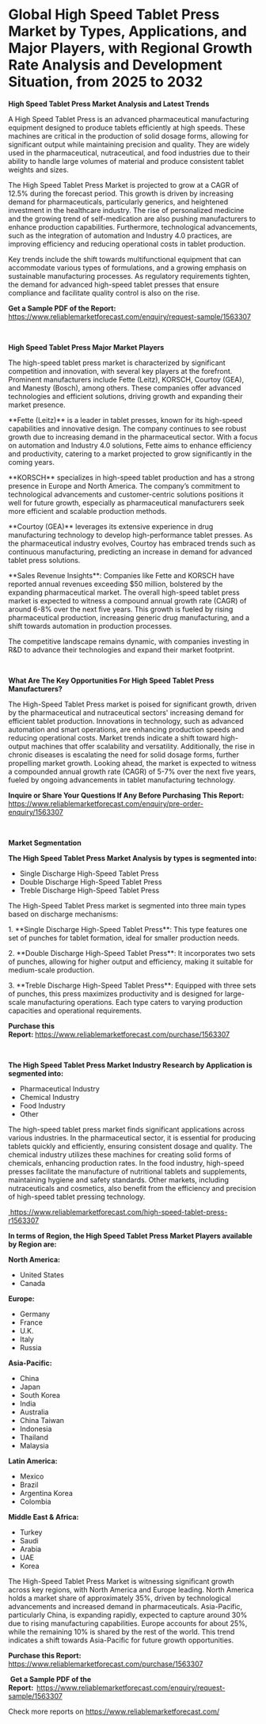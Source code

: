<p><h1>Global High Speed Tablet Press Market by Types, Applications, and Major Players, with Regional Growth Rate Analysis and Development Situation, from 2025 to 2032</h1></p><p><strong>High Speed Tablet Press Market Analysis and Latest Trends</strong></p>
<p><p>A High Speed Tablet Press is an advanced pharmaceutical manufacturing equipment designed to produce tablets efficiently at high speeds. These machines are critical in the production of solid dosage forms, allowing for significant output while maintaining precision and quality. They are widely used in the pharmaceutical, nutraceutical, and food industries due to their ability to handle large volumes of material and produce consistent tablet weights and sizes.</p><p>The High Speed Tablet Press Market is projected to grow at a CAGR of 12.5% during the forecast period. This growth is driven by increasing demand for pharmaceuticals, particularly generics, and heightened investment in the healthcare industry. The rise of personalized medicine and the growing trend of self-medication are also pushing manufacturers to enhance production capabilities. Furthermore, technological advancements, such as the integration of automation and Industry 4.0 practices, are improving efficiency and reducing operational costs in tablet production.</p><p>Key trends include the shift towards multifunctional equipment that can accommodate various types of formulations, and a growing emphasis on sustainable manufacturing processes. As regulatory requirements tighten, the demand for advanced high-speed tablet presses that ensure compliance and facilitate quality control is also on the rise.</p></p>
<p><strong>Get a Sample PDF of the Report:&nbsp;</strong> <a href="https://www.reliablemarketforecast.com/enquiry/request-sample/1563307?utm_campaign=3032&utm_medium=2&utm_source=Github&utm_content=ia&utm_term=11042025&utm_id=high-speed-tablet-press">https://www.reliablemarketforecast.com/enquiry/request-sample/1563307</a></p>
<p>&nbsp;</p>
<p><strong>High Speed Tablet Press Major Market Players</strong></p>
<p><p>The high-speed tablet press market is characterized by significant competition and innovation, with several key players at the forefront. Prominent manufacturers include Fette (Leitz), KORSCH, Courtoy (GEA), and Manesty (Bosch), among others. These companies offer advanced technologies and efficient solutions, driving growth and expanding their market presence.</p><p>**Fette (Leitz)** is a leader in tablet presses, known for its high-speed capabilities and innovative design. The company continues to see robust growth due to increasing demand in the pharmaceutical sector. With a focus on automation and Industry 4.0 solutions, Fette aims to enhance efficiency and productivity, catering to a market projected to grow significantly in the coming years.</p><p>**KORSCH** specializes in high-speed tablet production and has a strong presence in Europe and North America. The company’s commitment to technological advancements and customer-centric solutions positions it well for future growth, especially as pharmaceutical manufacturers seek more efficient and scalable production methods.</p><p>**Courtoy (GEA)** leverages its extensive experience in drug manufacturing technology to develop high-performance tablet presses. As the pharmaceutical industry evolves, Courtoy has embraced trends such as continuous manufacturing, predicting an increase in demand for advanced tablet press solutions.</p><p>**Sales Revenue Insights**: Companies like Fette and KORSCH have reported annual revenues exceeding $50 million, bolstered by the expanding pharmaceutical market. The overall high-speed tablet press market is expected to witness a compound annual growth rate (CAGR) of around 6-8% over the next five years. This growth is fueled by rising pharmaceutical production, increasing generic drug manufacturing, and a shift towards automation in production processes. </p><p>The competitive landscape remains dynamic, with companies investing in R&D to advance their technologies and expand their market footprint.</p></p>
<p>&nbsp;</p>
<p><strong>What Are The Key Opportunities For High Speed Tablet Press Manufacturers?</strong></p>
<p><p>The High-Speed Tablet Press market is poised for significant growth, driven by the pharmaceutical and nutraceutical sectors' increasing demand for efficient tablet production. Innovations in technology, such as advanced automation and smart operations, are enhancing production speeds and reducing operational costs. Market trends indicate a shift toward high-output machines that offer scalability and versatility. Additionally, the rise in chronic diseases is escalating the need for solid dosage forms, further propelling market growth. Looking ahead, the market is expected to witness a compounded annual growth rate (CAGR) of 5-7% over the next five years, fueled by ongoing advancements in tablet manufacturing technology.</p></p>
<p><strong>Inquire or Share Your Questions If Any Before Purchasing This Report:</strong> <a href="https://www.reliablemarketforecast.com/enquiry/pre-order-enquiry/1563307?utm_campaign=3032&utm_medium=2&utm_source=Github&utm_content=ia&utm_term=11042025&utm_id=high-speed-tablet-press">https://www.reliablemarketforecast.com/enquiry/pre-order-enquiry/1563307</a></p>
<p>&nbsp;</p>
<p><strong>Market Segmentation</strong></p>
<p><strong>The High Speed Tablet Press Market Analysis by types is segmented into:</strong></p>
<p><ul><li>Single Discharge High-Speed Tablet Press</li><li>Double Discharge High-Speed Tablet Press</li><li>Treble Discharge High-Speed Tablet Press</li></ul></p>
<p><p>The High-Speed Tablet Press market is segmented into three main types based on discharge mechanisms: </p><p>1. **Single Discharge High-Speed Tablet Press**: This type features one set of punches for tablet formation, ideal for smaller production needs. </p><p>2. **Double Discharge High-Speed Tablet Press**: It incorporates two sets of punches, allowing for higher output and efficiency, making it suitable for medium-scale production.</p><p>3. **Treble Discharge High-Speed Tablet Press**: Equipped with three sets of punches, this press maximizes productivity and is designed for large-scale manufacturing operations. Each type caters to varying production capacities and operational requirements.</p></p>
<p><strong>Purchase this Report:&nbsp;</strong><a href="https://www.reliablemarketforecast.com/purchase/1563307?utm_campaign=3032&utm_medium=2&utm_source=Github&utm_content=ia&utm_term=11042025&utm_id=high-speed-tablet-press">https://www.reliablemarketforecast.com/purchase/1563307</a></p>
<p>&nbsp;</p>
<p><strong>The High Speed Tablet Press Market Industry Research by Application is segmented into:</strong></p>
<p><ul><li>Pharmaceutical Industry</li><li>Chemical Industry</li><li>Food Industry</li><li>Other</li></ul></p>
<p><p>The high-speed tablet press market finds significant applications across various industries. In the pharmaceutical sector, it is essential for producing tablets quickly and efficiently, ensuring consistent dosage and quality. The chemical industry utilizes these machines for creating solid forms of chemicals, enhancing production rates. In the food industry, high-speed presses facilitate the manufacture of nutritional tablets and supplements, maintaining hygiene and safety standards. Other markets, including nutraceuticals and cosmetics, also benefit from the efficiency and precision of high-speed tablet pressing technology.</p></p>
<p><a href="https://www.reliablemarketforecast.com/high-speed-tablet-press-r1563307?utm_campaign=3032&utm_medium=2&utm_source=Github&utm_content=ia&utm_term=11042025&utm_id=high-speed-tablet-press">&nbsp;https://www.reliablemarketforecast.com/high-speed-tablet-press-r1563307</a></p>
<p><strong>In terms of Region, the High Speed Tablet Press Market Players available by Region are:</strong></p>
<p>
    <p> <strong> North America: </strong>
        <ul>
            <li>United States</li>
            <li>Canada</li>
        </ul>
        </p> 
    <p> <strong> Europe: </strong>
        <ul>
            <li>Germany</li>
            <li>France</li>
            <li>U.K.</li>
            <li>Italy</li>
            <li>Russia</li>
        </ul>
        </p> 
    <p> <strong> Asia-Pacific: </strong>
        <ul>
            <li>China</li>
            <li>Japan</li>
            <li>South Korea</li>
            <li>India</li>
            <li>Australia</li>
            <li>China Taiwan</li>
            <li>Indonesia</li>
            <li>Thailand</li>
            <li>Malaysia</li>
        </ul>
        </p> 
    <p> <strong> Latin America: </strong>
        <ul>
            <li>Mexico</li>
            <li>Brazil</li>
            <li>Argentina Korea</li>
            <li>Colombia</li>
        </ul>
        </p> 
    <p> <strong> Middle East & Africa: </strong>
        <ul>
            <li>Turkey</li>
            <li>Saudi</li>
            <li>Arabia</li>
            <li>UAE</li>
            <li>Korea</li>
        </ul>
    </p>
    </p>
<p><p>The High-Speed Tablet Press Market is witnessing significant growth across key regions, with North America and Europe leading. North America holds a market share of approximately 35%, driven by technological advancements and increased demand in pharmaceuticals. Asia-Pacific, particularly China, is expanding rapidly, expected to capture around 30% due to rising manufacturing capabilities. Europe accounts for about 25%, while the remaining 10% is shared by the rest of the world. This trend indicates a shift towards Asia-Pacific for future growth opportunities.</p></p>
<p><strong>Purchase this Report: </strong><a href="https://www.reliablemarketforecast.com/purchase/1563307?utm_campaign=3032&utm_medium=2&utm_source=Github&utm_content=ia&utm_term=11042025&utm_id=high-speed-tablet-press">https://www.reliablemarketforecast.com/purchase/1563307</a></p>
<p>&nbsp;<strong>Get a Sample PDF of the Report:&nbsp;&nbsp;</strong><a href="https://www.reliablemarketforecast.com/enquiry/request-sample/1563307?utm_campaign=3032&utm_medium=2&utm_source=Github&utm_content=ia&utm_term=11042025&utm_id=high-speed-tablet-press">https://www.reliablemarketforecast.com/enquiry/request-sample/1563307</a></p>
<p><strong></strong></p>
<p>Check more reports on <a href="https://www.reliablemarketforecast.com/?utm_campaign=3032&utm_medium=2&utm_source=Github&utm_content=ia&utm_term=11042025&utm_id=high-speed-tablet-press">https://www.reliablemarketforecast.com/</a></p>